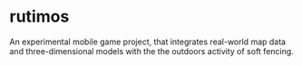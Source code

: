 # rutimos
An experimental mobile game project, that integrates real-world map data and three-dimensional models with the the outdoors activity of soft fencing.
